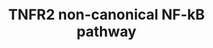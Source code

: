 ---
annotations:
- type: Pathway Ontology
  value: tumor necrosis factor mediated signaling pathway
authors:
- ReactomeTeam
- Fehrhart
description: Tumor necrosis factor-alpha (TNFA) exerts a wide range of biological
  effects through TNF receptor 1 (TNFR1) and TNF receptor 2 (TNFR2). Under normal
  physiological conditions TNFR2 exhibits more restricted expression, being found
  on certain subpopulation of immune cells and few other cell types (Grell et al.
  1995 ). TNFR1 mediated signalling pathways have been very well characterized but,
  TNFR2 has been much less well studied. TNFR1 upon activation by TNFA activates apoptosis
  through two pathways, involving the adaptor proteins TNFR1-associated death domain
  (TRADD) and fas-associated death domain (FADD). In contrast, TNFR2 signalling especially
  in highly activated T cells, induces cell survival pathways that can result in cell
  proliferation by activating transcription factor NF-kB (nuclear factor-kB) via the
  alternative non-canonical route. TNFR2 signalling seems to play an important role,
  in particular for the function of regulatory T cells. It offers protective roles
  in several disorders, including autoimmune diseases, heart diseases, demyelinating
  and neurodegenerative disorders and infectious diseases (Faustman & Davis 2010).<br>Activation
  of the non-canonical pathway by TNFR2 is mediated through a signalling complex that
  includes TNF receptor-associated factor (TRAF2 and TRAF3), cellular inhibitor of
  apoptosis (cIAP1 and cIAP2), and NF-kB-inducing kinase (NIK). In this complex TRAF3
  functions as a bridging factor between the cIAP1/2:TRAF2 complex and NIK. In resting
  cells cIAP1/2 in the signalling complex mediates K48-linked polyubiquitination of
  NIK and subsequent proteasomal degradation making NIK levels invisible. Upon TNFR2
  stimulation, TRAF2 is recruited to the intracellular TRAF binding motif and this
  also indirectly recruits TRAF1 and cIAP1/2, as well as TRAF3 and NIK which are already
  bound to TRAF2 in unstimulated cells. TRAF2 mediates K63-linked ubiquitination of
  cIAP1/2 and this in turn mediates cIAP dependent K48-linked ubiquitination of TRAF3
  leading to the proteasome-dependent degradation of the latter. As TRAF3 is degraded,
  NIK can no longer interact with TRAF1/2:cIAP complex. As a result NIK concentration
  in the cytosol increases and NIK gets stabilised and activated. Activated NIK phosphorylates
  IKKalpha, which in turn phosphorylates p100 (NFkB2) subunit. Phosphorylated p100
  is also ubiquitinated by the SCF-beta-TRCP ubiquitin ligase complex and is subsequently
  processed by the proteaseome to p52, which is a transcriptionally competent NF-kB
  subunit in conjunction with RelB (Petrus et al. 2011, Sun 2011, Vallabhapurapu &
  Karin 2009).  View original pathway at [http://www.reactome.org/PathwayBrowser/#DIAGRAM=5668541
  Reactome].
last-edited: 2021-01-25
organisms:
- Homo sapiens
redirect_from:
- /index.php/Pathway:WP3398
- /instance/WP3398
schema-jsonld:
- '@context': https://schema.org/
  '@id': https://wikipathways.github.io/pathways/WP3398.html
  '@type': Dataset
  creator:
    '@type': Organization
    name: WikiPathways
  description: Tumor necrosis factor-alpha (TNFA) exerts a wide range of biological
    effects through TNF receptor 1 (TNFR1) and TNF receptor 2 (TNFR2). Under normal
    physiological conditions TNFR2 exhibits more restricted expression, being found
    on certain subpopulation of immune cells and few other cell types (Grell et al.
    1995 ). TNFR1 mediated signalling pathways have been very well characterized but,
    TNFR2 has been much less well studied. TNFR1 upon activation by TNFA activates
    apoptosis through two pathways, involving the adaptor proteins TNFR1-associated
    death domain (TRADD) and fas-associated death domain (FADD). In contrast, TNFR2
    signalling especially in highly activated T cells, induces cell survival pathways
    that can result in cell proliferation by activating transcription factor NF-kB
    (nuclear factor-kB) via the alternative non-canonical route. TNFR2 signalling
    seems to play an important role, in particular for the function of regulatory
    T cells. It offers protective roles in several disorders, including autoimmune
    diseases, heart diseases, demyelinating and neurodegenerative disorders and infectious
    diseases (Faustman & Davis 2010).<br>Activation of the non-canonical pathway by
    TNFR2 is mediated through a signalling complex that includes TNF receptor-associated
    factor (TRAF2 and TRAF3), cellular inhibitor of apoptosis (cIAP1 and cIAP2), and
    NF-kB-inducing kinase (NIK). In this complex TRAF3 functions as a bridging factor
    between the cIAP1/2:TRAF2 complex and NIK. In resting cells cIAP1/2 in the signalling
    complex mediates K48-linked polyubiquitination of NIK and subsequent proteasomal
    degradation making NIK levels invisible. Upon TNFR2 stimulation, TRAF2 is recruited
    to the intracellular TRAF binding motif and this also indirectly recruits TRAF1
    and cIAP1/2, as well as TRAF3 and NIK which are already bound to TRAF2 in unstimulated
    cells. TRAF2 mediates K63-linked ubiquitination of cIAP1/2 and this in turn mediates
    cIAP dependent K48-linked ubiquitination of TRAF3 leading to the proteasome-dependent
    degradation of the latter. As TRAF3 is degraded, NIK can no longer interact with
    TRAF1/2:cIAP complex. As a result NIK concentration in the cytosol increases and
    NIK gets stabilised and activated. Activated NIK phosphorylates IKKalpha, which
    in turn phosphorylates p100 (NFkB2) subunit. Phosphorylated p100 is also ubiquitinated
    by the SCF-beta-TRCP ubiquitin ligase complex and is subsequently processed by
    the proteaseome to p52, which is a transcriptionally competent NF-kB subunit in
    conjunction with RelB (Petrus et al. 2011, Sun 2011, Vallabhapurapu & Karin 2009).  View
    original pathway at [http://www.reactome.org/PathwayBrowser/#DIAGRAM=5668541 Reactome].
  keywords:
  - 'PSMB6 '
  - TNFA:TNFR2
  - TNFRSF13C
  - TNFA:TNFR2,BAFF:BAFFR,TWEAK:Fn14,Lymphotoxin:LTBR,RANKL:RANK,CD40L:CD40
  - sBAFF trimer
  - K63polyUb
  - 'PSMB8 '
  - homotrimers
  - 'PSMB4 '
  - 'TNFSF11 '
  - 'CD40LG(1-261) '
  - 'PSME1 '
  - 'PSME3 '
  - 'PSMC5 '
  - 'PSMC3 '
  - initiating TNFRSF
  - LTBR
  - 'PSMA1 '
  - 3xFN14:sTWEAK,TWEAK
  - 'PSMA3 '
  - TNFRSF12A
  - 'PSMD2 '
  - 'BIRC2 '
  - 'PSME2 '
  - 'PSMC4 '
  - 'BIRC3 '
  - RANKL,sRANKL trimer
  - NF-kB signaling
  - TRAF3
  - 3xBAFFR:BAFF trimer
  - TNFRSF1B
  - 'PSMA2 '
  - 'TNFRSF1B '
  - 'PSMB9 '
  - 'PSMA8 '
  - 'PSMD9 '
  - trimer:cIAP1,2:TRAF2:TRAF3:NIK
  - 'TRAF2 '
  - 3xLTBR:lymphotoxin,TNFSF14 trimer
  - 'PSMF1 '
  - 'LTBR '
  - 'PSMA6 '
  - CD40 trimer
  - 'K63polyUb-BIRC2 '
  - 'TRAF3 '
  - 'PSMD11 '
  - 'sBAFF '
  - trimer:TRAF3:NIK
  - 'PSMD4 '
  - 'PSMA5 '
  - 'SHFM1 '
  - trimer
  - 'PSMD7 '
  - 'PSMD1 '
  - 'PSMC6 '
  - 'PSMC2 '
  - physiological
  - 'PSMA7 '
  - 'PSMD14 '
  - TRAF2:cIAP1,2
  - 'PSMD13 '
  - 'sTNFSF12 '
  - 'TNFSF14 '
  - MAP3K14
  - 'PSMB10 '
  - heterotrimer:cIAP1,2:TRAF2:TRAF3:NIK
  - CD40LG trimer
  - 'CD40-1 '
  - receptors
  - 3xRANK:RANKL,sRANKL
  - TNFs bind their
  - heterotrimer:TRAF2:K63polyUb-cIAP1,2:K48polyUb-TRAF3:NIK
  - 'PSMD3 '
  - CD40:CD40L
  - 'PSMB5 '
  - NIK-->noncanonical
  - CD40:CD40L trimer
  - sTWEAK,TWEAK
  - TNFA trimer:TNFR2
  - 26S proteasome
  - 'K48polyUb-TRAF3 '
  - heterotrimer:K63polyUb-cIAP1,2:TRAF2:TRAF3:NIK
  - 'TNF(1-233) '
  - 3xFn14:TWEAK:cIAP1,2:TRAF2:TRAF3:NIK
  - 'PSMD12 '
  - 'PSMA4 '
  - 'PSMD5 '
  - 'MAP3K14 '
  - 'PSMD6 '
  - 'PSMC1 '
  - cIAP1,2:TRAF2:TRAF3:NIK
  - 'PSMB7 '
  - 'TNFRSF13C '
  - 3xLTBR:lymphotoxin,TNFSF14 trimer:cIAP1,2:TRAF2:TRAF3:NIK
  - TNFRSF11A
  - 'PSMB3 '
  - 'PSMB2 '
  - 'sTNFSF11 '
  - 'TNFRSF11A '
  - 'PSMD10 '
  - 'TNFRSF12A '
  - 'PSMB1 '
  - homotrimer
  - memebers
  - TRAF3:NIK
  - lymphotoxin,TNFSF14
  - K48polyUb
  - Non-canonical NF-kB
  - 'TNFSF12 '
  - 3xBAFFR:BAFF
  - LTBR:lymphotoxin,TNFSF14 trimer
  - 'PSMD8 '
  - TNFSF:TNFRSF
  - TRAF1:TRAF2:K63polyUb-cIAP1,2
  - 'PSMB11 '
  - 'PSME4 '
  - 'K63polyUb-BIRC3 '
  - K48polyUb-NIK
  - TNF(1-233) trimer
  - RANK:RANKL,sRANKL
  - 'lymphotoxin (LA) '
  license: CC0
  name: TNFR2 non-canonical NF-kB pathway
seo: CreativeWork
title: TNFR2 non-canonical NF-kB pathway
wpid: WP3398
---